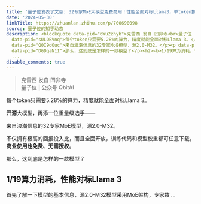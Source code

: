 ```yaml
---
title: '量子位发表了文章: 32专家MoE大模型免费商用！性能全面对标Llama3，单token推理消耗仅5.28%'
date: '2024-05-30'
linkTitle: https://zhuanlan.zhihu.com/p/700690098
source: 量子位的知乎动态
description: <blockquote data-pid="6Wu2zhyb">克雷西 发自 凹非寺<br>量子位 | 公众号 QbitAI</blockquote><p
  data-pid="sULOBVnq">每个token只需要5.28%的算力，精度就能全面对标Llama 3。</p><p data-pid="b0xJE3Zv"><b>开源</b>大模型，再添一位重量级选手——</p><p
  data-pid="Q0I9dOuc">来自浪潮信息的32专家MoE模型，源2.0-M32。</p><p data-pid="UZfn8Y1C">不仅拥有极高的回报投入比，而且全面开放，训练代码和模型权重都可任意下载，<b>商业使用也免费、无需授权</b>。</p><p
  data-pid="DGDqaN1I">那么，这到底是怎样的一款模型？</p><h2><b>1/19算力消耗，性能对标Llama 3</b></h2><p data-pid="RV482NeN">首先了解一下模型的基本信息，源2.0-M32模型采用MoE架构，专家数
  ...
disable_comments: true
---
```

<blockquote data-pid="6Wu2zhyb">克雷西 发自 凹非寺<br>量子位 | 公众号 QbitAI</blockquote><p data-pid="sULOBVnq">每个token只需要5.28%的算力，精度就能全面对标Llama 3。</p><p data-pid="b0xJE3Zv"><b>开源</b>大模型，再添一位重量级选手——</p><p data-pid="Q0I9dOuc">来自浪潮信息的32专家MoE模型，源2.0-M32。</p><p data-pid="UZfn8Y1C">不仅拥有极高的回报投入比，而且全面开放，训练代码和模型权重都可任意下载，<b>商业使用也免费、无需授权</b>。</p><p data-pid="DGDqaN1I">那么，这到底是怎样的一款模型？</p><h2><b>1/19算力消耗，性能对标Llama 3</b></h2><p data-pid="RV482NeN">首先了解一下模型的基本信息，源2.0-M32模型采用MoE架构，专家数 ...